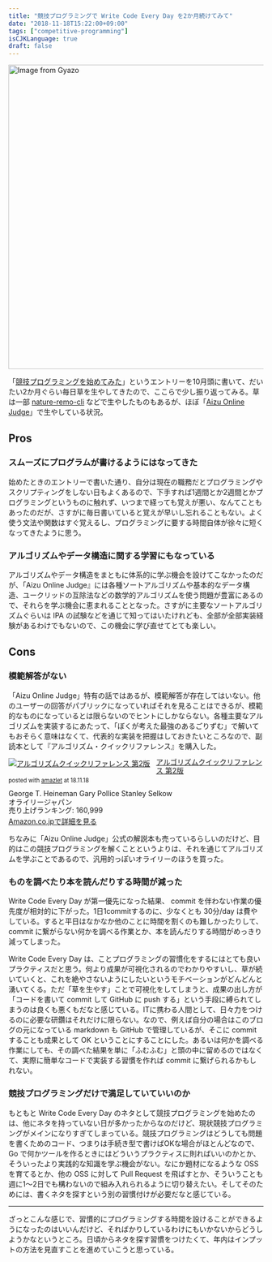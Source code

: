 ```yaml
---
title: "競技プログラミングで Write Code Every Day を2か月続けてみて"
date: "2018-11-18T15:22:00+09:00"
tags: ["competitive-programming"]
isCJKLanguage: true
draft: false
---
```


<a href="https://gyazo.com/31e59ad19ef31d2cf70eefff1313ddcf"><img src="https://i.gyazo.com/31e59ad19ef31d2cf70eefff1313ddcf.png" alt="Image from Gyazo" width="600"/></a>

「[競技プログラミングを始めてみた](https://chroju.github.io/blog/2018/10/03/competitive_programming/)」というエントリーを10月頭に書いて、だいたい2か月ぐらい毎日草を生やしてきたので、ここらで少し振り返ってみる。草は一部 [nature-remo-cli](https://github.com/chroju/nature-remo-cli) などで生やしたものもあるが、ほぼ「[Aizu Online Judge](https://onlinejudge.u-aizu.ac.jp/home)」で生やしている状況。

## Pros

### スムーズにプログラムが書けるようにはなってきた

始めたときのエントリーで書いた通り、自分は現在の職務だとプログラミングやスクリプティングをしない日もよくあるので、下手すれば1週間とか2週間とかプログラミングというものに触れず、いつまで経っても覚えが悪い、なんてこともあったのだが、さすがに毎日書いていると覚えが早いし忘れることもない。よく使う文法や関数はすぐ覚えるし、プログラミングに要する時間自体が徐々に短くなってきたように思う。

### アルゴリズムやデータ構造に関する学習にもなっている

アルゴリズムやデータ構造をまともに体系的に学ぶ機会を設けてこなかったのだが、「Aizu Online Judge』には各種ソートアルゴリズムや基本的なデータ構造、ユークリッドの互除法などの数学的アルゴリズムを使う問題が豊富にあるので、それらを学ぶ機会に恵まれることとなった。さすがに主要なソートアルゴリズムぐらいは IPA の試験などを通じて知ってはいたけれども、全部が全部実装経験があるわけでもないので、この機会に学び直せてとても楽しい。

## Cons

### 模範解答がない

「Aizu Online Judge」特有の話ではあるが、模範解答が存在してはいない。他のユーザーの回答がパブリックになっていればそれを見ることはできるが、模範的なものになっているとは限らないのでヒントにしかならない。各種主要なアルゴリズムを実装するにあたって、「ぼくが考えた最強のあるごりずむ」で解いてもおそらく意味はなくて、代表的な実装を把握はしておきたいところなので、副読本として『アルゴリズム・クイックリファレンス』を購入した。

<div class="amazlet-box" style="margin-bottom:0px;"><div class="amazlet-image" style="float:left;margin:0px 12px 1px 0px;"><a href="http://www.amazon.co.jp/exec/obidos/ASIN/4873117852/diary081213-22/ref=nosim/" name="amazletlink" target="_blank"><img src="https://images-fe.ssl-images-amazon.com/images/I/51gNHECLgTL._SL160_.jpg" alt="アルゴリズムクイックリファレンス 第2版" style="border: none;" /></a></div><div class="amazlet-info" style="line-height:120%; margin-bottom: 10px"><div class="amazlet-name" style="margin-bottom:10px;line-height:120%"><a href="http://www.amazon.co.jp/exec/obidos/ASIN/4873117852/diary081213-22/ref=nosim/" name="amazletlink" target="_blank">アルゴリズムクイックリファレンス 第2版</a><div class="amazlet-powered-date" style="font-size:80%;margin-top:5px;line-height:120%">posted with <a href="http://www.amazlet.com/" title="amazlet" target="_blank">amazlet</a> at 18.11.18</div></div><div class="amazlet-detail">George T. Heineman Gary Pollice Stanley Selkow <br />オライリージャパン <br />売り上げランキング: 160,999<br /></div><div class="amazlet-sub-info" style="float: left;"><div class="amazlet-link" style="margin-top: 5px"><a href="http://www.amazon.co.jp/exec/obidos/ASIN/4873117852/diary081213-22/ref=nosim/" name="amazletlink" target="_blank">Amazon.co.jpで詳細を見る</a></div></div></div><div class="amazlet-footer" style="clear: left"></div></div>

ちなみに「Aizu Online Judge」公式の解説本も売っているらしいのだけど、目的はこの競技プログラミングを解くことというよりは、それを通じてアルゴリズムを学ぶことであるので、汎用的っぽいオライリーのほうを買った。

### ものを調べたり本を読んだりする時間が減った

Write Code Every Day が第一優先になった結果、 commit を伴わない作業の優先度が相対的に下がった。1日1commitするのに、少なくとも 30分/day は費やしている。すると平日はなかなか他のことに時間を割くのも難しかったりして、 commit に繋がらない何かを調べる作業とか、本を読んだりする時間がめっきり減ってしまった。

Write Code Every Day は、ことプログラミングの習慣化をするにはとても良いプラクティスだと思う。何より成果が可視化されるのでわかりやすいし、草が続いていくと、これを絶やさないようにしたいというモチベーションがどんどんと湧いてくる。ただ「草を生やす」ことで可視化をしてしまうと、成果の出し方が「コードを書いて commit して GitHub に push する」という手段に縛られてしまうのは良くも悪くもだなと感じている。ITに携わる人間として、日々力をつけるのに必要な研鑽はそれだけに限らない。なので、例えば自分の場合はこのブログの元になっている markdown も GitHub で管理しているが、そこに commit することも成果として OK ということにすることにした。あるいは何かを調べる作業にしても、その調べた結果を単に「ふむふむ」と頭の中に留めるのではなくて、実際に簡単なコードで実装する習慣を作れば commit に繋げられるかもしれない。

### 競技プログラミングだけで満足していていいのか

もともと Write Code Every Day のネタとして競技プログラミングを始めたのは、他にネタを持っていない日が多かったからなのだけど、現状競技プログラミングがメインになりすぎてしまっている。競技プログラミングはどうしても問題を書くためのコード、つまりは手続き型で書けばOKな場合がほとんどなので、 Go で何かツールを作るときにはどういうプラクティスに則ればいいのかとか、そういったより実践的な知識を学ぶ機会がない。なにか題材になるような OSS を育てるとか、他の OSS に対して Pull Request を飛ばすとか、そういうことも週に1〜2日でも構わないので組み入れられるように切り替えたい。そしてそのためには、書くネタを探すという別の習慣付けが必要だなと感じている。

----

ざっとこんな感じで、習慣的にプログラミングする時間を設けることができるようになったのはいいんだけど、そればかりしているわけにもいかないからどうしようかなというところ。日頃からネタを探す習慣をつけたくて、年内はインプットの方法を見直すことを進めていこうと思っている。

